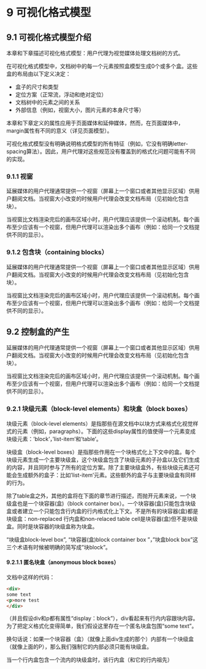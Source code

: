 9 可视化格式模型
===
## 9.1 可视化格式模型介绍
本章和下章描述可视化格式模型：用户代理为视觉媒体处理文档树的方式。

在可视化格式模型中，文档树中的每一个元素按照盒模型生成0个或多个盒。这些盒的布局由以下定义决定：

* 盒子的尺寸和类型
* 定位方案（正常流，浮动和绝对定位）
* 文档树中的元素之间的关系
* 外部信息（例如，视窗大小，图片元素的本身尺寸等）

本章和下章定义的属性应用于页面媒体和延伸媒体，然而，在页面媒体中，margin属性有不同的意义（详见页面模型）。

可视化格式模型没有明确说明格式模型的所有特征（例如，它没有明确letter-spacing算法）。因此，用户代理对这些规范没有覆盖到的格式化问题可能有不同的实现。


### 9.1.1 视窗

延展媒体的用户代理通常提供一个视窗（屏幕上一个窗口或者其他显示区域）供用户翻阅文档。当视窗大小改变的时候用户代理会改变文档布局（见初始化包含块）。

当视窗比文档渲染完后的画布区域小时，用户代理应该提供一个滚动机制。每个画布至少应该有一个视窗，但用户代理可以渲染出多个画布（例如：给同一个文档提供不同的显示）。

### 9.1.2 包含块（containing blocks）

延展媒体的用户代理通常提供一个视窗（屏幕上一个窗口或者其他显示区域）供用户翻阅文档。当视窗大小改变的时候用户代理会改变文档布局（见初始化包含块）。

当视窗比文档渲染完后的画布区域小时，用户代理应该提供一个滚动机制。每个画布至少应该有一个视窗，但用户代理可以渲染出多个画布（例如：给同一个文档提供不同的显示）。


## 9.2 控制盒的产生

延展媒体的用户代理通常提供一个视窗（屏幕上一个窗口或者其他显示区域）供用户翻阅文档。当视窗大小改变的时候用户代理会改变文档布局（见初始化包含块）。

当视窗比文档渲染完后的画布区域小时，用户代理应该提供一个滚动机制。每个画布至少应该有一个视窗，但用户代理可以渲染出多个画布（例如：给同一个文档提供不同的显示）。


### 9.2.1 块级元素（block-level elements）和块盒（block boxes）

块级元素（block-level elements）是指那些在源文档中以块方式来格式化视觉样式的元素（例如，paragraphs）。下面的这些display属性的值使得一个元素变成块级元素：’block’，’list-item’和’table’。

块级盒（block-level boxes）是指那些作用在一个块格式化上下文中的盒。每个块级元素生成一个主要块级盒，这个块级盒包含了块级元素的子孙盒以及它们生成的内容，并且同时参与了所有的定位方案。除了主要块级盒外，有些块级元素还可能会生成额外的盒子：比如’list-item’元素。这些额外的盒子与主要块级盒有同样的行为。

除了table盒之外，其他的盒将在下面的章节进行描述，而抛开元素来说，一个块级盒也是一个块容器(盒)（block container box）。一个块容器(盒)只能包含块级盒或者建立一个只能包含行内盒的行内格式化上下文。不是所有的块容器(盒)都是块级盒：non-replaced 行内盒和non-relaced table cell是块容器(盒)但不是块级盒。同时是块容器的块级盒称为块盒。

“块级盒block-level box”, “块容器(盒)block container box ”，”块盒block box”这三个术语有时候被明确的简写成”块block”。


#### 9.2.1.1 匿名块盒（anonymous block boxes）

文档中这样的代码：
```html
<div>
some text
<p>more test
</div>
```
（并且假设div和p都有属性“display：block”），div看起来有行内内容跟块内容。为了把定义格式化变得简单，我们假设这里存在一个匿名块盒包围“some text”。


换句话说：如果一个块容器（盒）（就像上面div生成的那个）内部有一个块级盒（就像上面的P），那么我们强制它的内部必须只能有块级盒。

当一个行内盒包含一个流内的块级盒时，该行内盒（和它的行内祖先）
